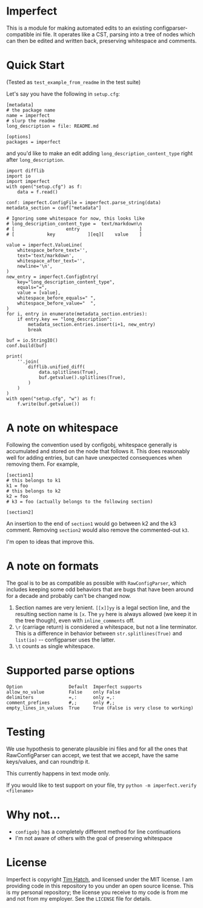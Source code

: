 # Imperfect

This is a module for making automated edits to an existing
configparser-compatible ini file.  It operates like a CST, parsing into a tree
of nodes which can then be edited and written back, preserving whitespace and
comments.

# Quick Start

(Tested as `test_example_from_readme` in the test suite)

Let's say you have the following in `setup.cfg`:

```
[metadata]
# the package name
name = imperfect
# slurp the readme
long_description = file: README.md

[options]
packages = imperfect
```

and you'd like to make an edit adding `long_description_content_type` right
after `long_description`.

```
import difflib
import io
import imperfect
with open("setup.cfg") as f:
    data = f.read()

conf: imperfect.ConfigFile = imperfect.parse_string(data)
metadata_section = conf["metadata"]

# Ignoring some whitespace for now, this looks like
# long_description_content_type =  text/markdown\n
# [                   entry                      ]
# [            key            ][eq][    value    ]

value = imperfect.ValueLine(
    whitespace_before_text='',
    text='text/markdown',
    whitespace_after_text='',
    newline='\n',
)
new_entry = imperfect.ConfigEntry(
    key="long_description_content_type",
    equals="=",
    value = [value],
    whitespace_before_equals=" ",
    whitespace_before_value="  ",
)
for i, entry in enumerate(metadata_section.entries):
    if entry.key == "long_description":
        metadata_section.entries.insert(i+1, new_entry)
        break

buf = io.StringIO()
conf.build(buf)

print(
    ''.join(
        difflib.unified_diff(
            data.splitlines(True),
            buf.getvalue().splitlines(True),
        )
    )
)
with open("setup.cfg", "w") as f:
    f.write(buf.getvalue())
```


# A note on whitespace

Following the convention used by configobj, whitespace generally is accumulated
and stored on the node that follows it.  This does reasonably well for adding
entries, but can have unexpected consequences when removing them.  For example,

```
[section1]
# this belongs to k1
k1 = foo
# this belongs to k2
k2 = foo
# k3 = foo (actually belongs to the following section)

[section2]
```

An insertion to the end of `section1` would go between k2 and the k3 comment.
Removing `section2` would also remove the commented-out `k3`.

I'm open to ideas that improve this.


# A note on formats

The goal is to be as compatible as possible with `RawConfigParser`, which
includes keeping some odd behaviors that are bugs that have been around for a
decade and probably can't be changed now.

1. Section names are very lenient.  `[[x]]yy` is a legal section line, and the
   resulting section name is `[x`.  The `yy` here is always allowed (we keep it
   in the tree though), even with `inline_comments` off.
2. `\r` (carriage return) is considered a whitespace, but not a line terminator.
   This is a difference in behavior between `str.splitlines(True)` and
   `list(io)` -- configparser uses the latter.
3. `\t` counts as single whitespace.


# Supported parse options

```
Option                 Default  Imperfect supports
allow_no_value         False    only False
delimiters             =,:      only =,:
comment_prefixes       #,;      only #,;
empty_lines_in_values  True     True (False is very close to working)
```


# Testing

We use hypothesis to generate plausible ini files and for all the ones that
RawConfigParser can accept, we test that we accept, have the same keys/values,
and can roundtrip it.

This currently happens in text mode only.

If you would like to test support on your file, try `python -m imperfect.verify <filename>`


# Why not...

* `configobj` has a completely different method for line continuations
* I'm not aware of others with the goal of preserving whitespace


# License

Imperfect is copyright [Tim Hatch](http://timhatch.com/), and licensed under
the MIT license.  I am providing code in this repository to you under an open
source license.  This is my personal repository; the license you receive to
my code is from me and not from my employer. See the `LICENSE` file for details.
